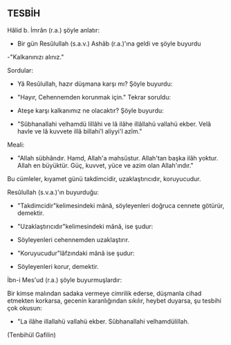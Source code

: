 ## TESBİH

Hâlid b. İmrân (r.a.) şöyle anlatır:

- Bir gün Resûlullah (s.a.v.) Ashâb (r.a.)'ına geldi ve şöyle buyurdu

-"Kalkanınızı alınız."

Sordular:

- Yâ Resûlullah, hazır düşmana karşı mı? Şöyle buyurdu:

- "Hayır, Cehennemden korunmak için." Tekrar soruldu:

- Ateşe karşı kalkanımız ne olacaktır? Şöyle buyurdu:

- "Sûbhanallahi velhamdü lillâhi ve lâ ilâhe illâllahü vallahü ekber. Velâ havle ve lâ kuvvete illâ billahi'l aliyyi'l azîm."

Meali:

- "Allah sübhândır. Hamd, Allah'a mahsûstur. Allah'tan baş­ka ilâh yoktur. Allah en büyüktür. Güç, kuvvet, yüce ve azim olan Allah'ındır."

Bu cümleler, kıyamet günü takdimcidir, uzaklaştırıcıdır, koruyu­cudur.

Resûlullah (s.v.a.)'ın buyurduğu:

- "Takdimcidir"kelimesindeki mânâ, söyleyenleri doğruca cenn­ete götürür, demektir.

- "Uzaklaştırıcıdır"kelimesindeki mânâ, ise şudur:

- Söyleyenleri cehennemden uzaklaştırır.

- "Koruyucudur"lâfzındaki mânâ ise şudur:

- Söyleyenleri korur, demektir.

İbn-i Mes'ud (r.a.) şöyle buyurmuşlardır:

Bir kimse malından sadaka vermeye cimrilik ederse, düşmanla cihad etmekten korkarsa, gecenin karanlığından sıkılır, heybet duyarsa, şu tesbihi çok okusun:

- "La ilâhe illallahü vallahü ekber. Sûbhanallahi velhamdülillah.

(Tenbihül Gafilin)
